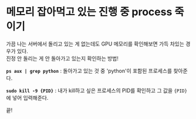 # 메모리 잡아먹고 있는 진행 중 process 죽이기
가끔 나는 서버에서 돌리고 있는 게 없는데도 GPU 메모리를 확인해보면 가득 차있는 경우가 있다.<br>
진정 안 돌리는 게 안 돌아가고 있는지 확인하는 방법!<br>

**`ps aux | grep python`** : 돌아가고 있는 것 중 'python'이 포함된 프로세스를 찾아준다.

**`sudo kill -9 {PID}`** : 내가 kill하고 싶은 프로세스의 PID를 확인하고 그 값을 `{PID}`에 넣어 입력해준다.

끝!
